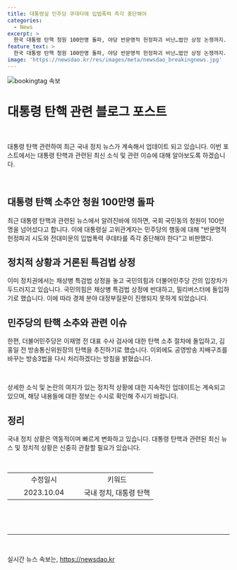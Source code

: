 ```yaml
---
title: 대통령실 민주당 쿠데타에 입법폭력 즉각 중단해야
categories:
  - News
excerpt: >
  한국 대통령 탄핵 청원 100만명 돌파, 야당 반문명적 헌정파괴 비난…법안 상정 논쟁까지. 최근 더불어민주당의 탄핵 소추와 특검법 상정에 대한 논란이 고조되고 있다. 국민의힘은 특검법 상정에 반대하며 필리버스터 예고하고, 민주당은 대통령 탄핵 소추와 방송3법 재처리를 추진하고 있다. 또한 국회 국민동의 청원이 100만명을 돌파함에 따라 양측의 갈등이 고조되고 있는 상황이다.
feature_text: >
  한국 대통령 탄핵 청원 100만명 돌파, 야당 반문명적 헌정파괴 비난…법안 상정 논쟁까지. 최근 더불어민주당의 탄핵 소추와 특검법 상정에 대한 논란이 고조되고 있다. 국민의힘은 특검법 상정에 반대하며 필리버스터 예고하고, 민주당은 대통령 탄핵 소추와 방송3법 재처리를 추진하고 있다. 또한 국회 국민동의 청원이 100만명을 돌파함에 따라 양측의 갈등이 고조되고 있는 상황이다.
image: 'https://newsdao.kr/res/images/meta/newsdao_breakingnews.jpg'
---
```


<p><img src="https://newsdao.kr/res/images/meta/newsdao_breakingnews.jpg" alt="bookingtag 속보" /></p>

<h1 data-ke-size="size26">대통령 탄핵 관련 블로그 포스트</h1>

<p data-ke-size="size16">&nbsp;</p>

<p>대통령 탄핵 관련하여 최근 국내 정치 뉴스가 계속해서 업데이트 되고 있습니다. 이번 포스트에서는 대통령 탄핵과 관련된 최신 소식 및 관련 이슈에 대해 알아보도록 하겠습니다. </p>

<p data-ke-size="size16">&nbsp;</p>

<h2 data-ke-size="size26">대통령 탄핵 소추안 청원 100만명 돌파</h2>

<p data-ke-size="size16">최근 대통령 탄핵과 관련된 뉴스에서 알려진바에 의하면, 국회 국민동의 청원이 100만명을 넘어섰다고 합니다. 이에 대통령실 고위관계자는 민주당의 행동에 대해 "반문명적 헌정파괴 시도와 전대미문의 입법폭력 쿠데타를 즉각 중단해야 한다"고 비판했다.</p>

<h2 data-ke-size="size26">정치적 상황과 거론된 특검법 상정</h2>

<p data-ke-size="size16">이미 정치권에서는 채상병 특검법 상정을 놓고 국민의힘과 더불어민주당 간의 입장차가 두드러지고 있습니다. 국민의힘은 채상병 특검법 상정에 반대하고, 필리버스터에 돌입하기로 했습니다. 이에 따라 경제 분야 대정부질문이 진행되지 못하게 되었습니다.</p>

<h2 data-ke-size="size26">민주당의 탄핵 소추와 관련 이슈</h2>

<p data-ke-size="size16">한편, 더불어민주당은 이재명 전 대표 수사 검사에 대한 탄핵 소추 절차에 돌입하고, 김홍일 전 방송통신위원장의 탄핵을 추진하기로 했습니다. 이외에도 공영방송 지배구조를 바꾸는 방송3법을 다시 처리하겠다는 방침을 밝혔습니다.</p>

<p data-ke-size="size16">&nbsp;</p>

<p data-ke-size="size16">상세한 소식 및 논란의 여지가 있는 정치적 상황에 대한 지속적인 업데이트는 계속되고 있으며, 해당 내용들에 대한 정보는 수시로 확인해 주시기 바랍니다.</p>

<h2 data-ke-size="size26">정리</h2>

<p data-ke-size="size16">국내 정치 상황은 역동적이며 빠르게 변화하고 있습니다. 대통령 탄핵과 관련된 최신 뉴스 및 정치적 상황은 신중히 관찰할 필요가 있습니다.</p>

<p data-ke-size="size16">&nbsp;</p>

<table>
<tbody>
<tr>
<td style="text-align: center; width: 50%;">수정일시</td>
<td style="text-align: center; width: 50%;">키워드</td>
</tr>
<tr>
<td style="text-align: center; height: 17px;">2023.10.04</td>
<td style="text-align: center; height: 17px;">국내 정치, 대통령 탄핵</td>
</tr>
</tbody>
</table>

<p data-ke-size="size16">&nbsp;</p>

<p data-ke-size="size16">&nbsp;</p>

<hr>

<p data-ke-size="size16">&nbsp;</p>
실시간 뉴스 속보는, <a href="https://newsdao.kr" rel="dofollow">https://newsdao.kr</a>



